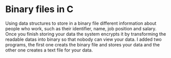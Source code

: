 # Binary files in C
Using data structures to store in a binary file different information about people who work, such as their identifier, name, job position and salary.
Once you finish storing your data the system encrypts it by transforming the readable datas into binary so that nobody can view your data.
I added two programs, the first one creats the binary file and stores your data and the other one creates a text file for your data.
